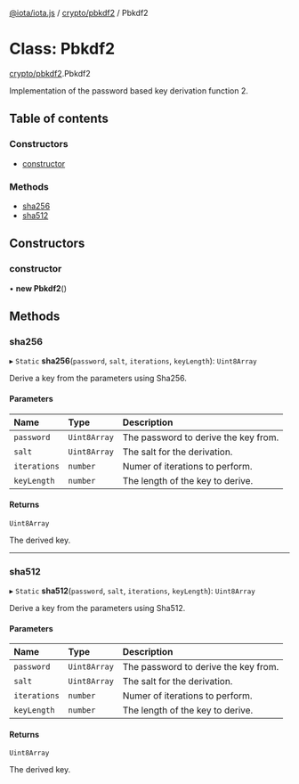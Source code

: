 [@iota/iota.js](../README.md) / [crypto/pbkdf2](../modules/crypto_pbkdf2.md) / Pbkdf2

# Class: Pbkdf2

[crypto/pbkdf2](../modules/crypto_pbkdf2.md).Pbkdf2

Implementation of the password based key derivation function 2.

## Table of contents

### Constructors

- [constructor](crypto_pbkdf2.pbkdf2.md#constructor)

### Methods

- [sha256](crypto_pbkdf2.pbkdf2.md#sha256)
- [sha512](crypto_pbkdf2.pbkdf2.md#sha512)

## Constructors

### constructor

• **new Pbkdf2**()

## Methods

### sha256

▸ `Static` **sha256**(`password`, `salt`, `iterations`, `keyLength`): `Uint8Array`

Derive a key from the parameters using Sha256.

#### Parameters

| Name | Type | Description |
| :------ | :------ | :------ |
| `password` | `Uint8Array` | The password to derive the key from. |
| `salt` | `Uint8Array` | The salt for the derivation. |
| `iterations` | `number` | Numer of iterations to perform. |
| `keyLength` | `number` | The length of the key to derive. |

#### Returns

`Uint8Array`

The derived key.

___

### sha512

▸ `Static` **sha512**(`password`, `salt`, `iterations`, `keyLength`): `Uint8Array`

Derive a key from the parameters using Sha512.

#### Parameters

| Name | Type | Description |
| :------ | :------ | :------ |
| `password` | `Uint8Array` | The password to derive the key from. |
| `salt` | `Uint8Array` | The salt for the derivation. |
| `iterations` | `number` | Numer of iterations to perform. |
| `keyLength` | `number` | The length of the key to derive. |

#### Returns

`Uint8Array`

The derived key.
